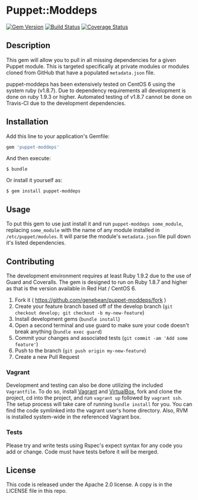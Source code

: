 # Puppet::Moddeps

[![Gem Version][gem-v-img]][gem-version]
[![Build Status][travis-img-master]][travis-ci]
[![Coverage Status][coveralls-img-master]][coveralls-master]

## Description

This gem will allow you to pull in all missing dependencies for a given Puppet
module. This is targeted specifically at private modules or modules cloned from
GitHub that have a populated `metadata.json` file.

puppet-moddeps has been extensively tested on CentOS 6 using the system ruby
(v1.8.7). Due to dependency requirements all development is done on ruby 1.9.3
or higher. Automated testing of v1.8.7 cannot be done on Travis-CI due to the
development dependencies.

## Installation

Add this line to your application's Gemfile:

```ruby
gem 'puppet-moddeps'
```

And then execute:

    $ bundle

Or install it yourself as:

    $ gem install puppet-moddeps

## Usage

To put this gem to use just install it and run `puppet-moddeps some_module`,
replacing `some_module` with the name of any module installed in
`/etc/puppet/modules`. It will parse the module's `metadata.json` file pull down
it's listed dependencies.

## Contributing

The development environment requires at least Ruby 1.9.2 due to the use of Guard
and Coveralls.  The gem is designed to run on Ruby 1.8.7 and higher as that is
the version available in Red Hat / CentOS 6.

1. Fork it ( https://github.com/genebean/puppet-moddeps/fork )
2. Create your feature branch based off of the develop branch
   (`git checkout develop; git checkout -b my-new-feature`)
3. Install development gems (`bundle install`)
4. Open a second terminal and use guard to make sure your code doesn't break anything
   (`bundle exec guard`)
5. Commit your changes and associated tests (`git commit -am 'Add some feature'`)
6. Push to the branch (`git push origin my-new-feature`)
7. Create a new Pull Request

### Vagrant

Development and testing can also be done utilizing the included `Vagrantfile`.
To do so, install [Vagrant][vagrant] and [VirtualBox][vbox], fork and clone the
project, cd into the project, and run `vagrant up` followed by `vagrant ssh`.
The setup process will take care of running `bundle install` for you. You
can find the code symlinked into the vagrant user's home directory. Also, RVM
is installed system-wide in the referenced Vagrant box.

### Tests

Please try and write tests using Rspec's expect syntax for any code you add or change.
Code must have tests before it will be merged.

## License

This code is released under the Apache 2.0 license. A copy is in the LICENSE file in this repo.


[coveralls-master]: https://coveralls.io/r/genebean/puppet-moddeps?branch=master
[coveralls-develop]: https://coveralls.io/r/genebean/puppet-moddeps?branch=develop
[coveralls-img-master]: https://img.shields.io/coveralls/genebean/puppet-moddeps/master.svg
[coveralls-img-develop]: https://img.shields.io/coveralls/genebean/puppet-moddeps/develop.svg
[gem-v-img]: https://badge.fury.io/rb/puppet-moddeps.svg
[gem-version]: http://badge.fury.io/rb/puppet-moddeps
[rvm]: http://rvm.io
[travis-ci]: https://travis-ci.org/genebean/puppet-moddeps
[travis-img-master]: https://img.shields.io/travis/genebean/puppet-moddeps/master.svg
[travis-img-develop]: https://img.shields.io/travis/genebean/puppet-moddeps/develop.svg
[vbox]: https://www.virtualbox.org
[vagrant]: https://www.vagrantup.com
